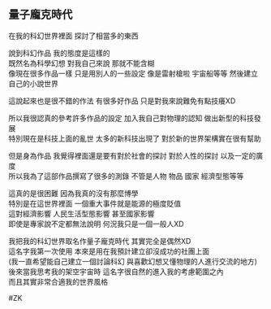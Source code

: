 ## 量子龐克時代

在我的科幻世界裡面 探討了相當多的東西  
  
說到科幻作品 我的態度是這樣的  
既然名為科學幻想 對我自己來說 那就不能含糊  
像現在很多作品一樣 只是用別人的一些設定 像是雷射槍啦 宇宙船等等 然後建立自己的小說世界  
  
這說起來也是很不錯的作法 有很多好作品 只是對我來說難免有點技癢XD  
  
所以我很認真的參考許多作品的設定 加入我自己對物理的認知 做出新型的科技發展  
特別現在是科技上面的亂世 太多的新科技出現了 對於新的世界架構實在很有幫助  
  
但是身為作品 我覺得裡面還是要有對於社會的探討 對於人性的探討 以及一定的廣度  
所以我為了這部作品撰寫了很多的測錄 不管是人物 物品 國家 經濟型態等等  
  
這真的是很困難 因為我真的沒有那麼博學  
特別是在這世界裡面 一個重大事件就是能源的極度貶值  
這對經濟影響 人民生活型態影響 甚至國家影響  
即使是專家說不定都無法說明 何況我只是一個一般人XD  
  
我把我的科幻世界取名作量子龐克時代 其實完全是偶然XD  
這名字我第一次使用 本來是用在我預計建立卻沒成功的社團上面  
(我一直希望能自己建立一個討論科幻 與喜歡幻想又懂物理的人進行交流的地方)  
後來當我思考我的架空宇宙時 這名字很自然的進入我的考慮範圍之內  
而且其實非常合適我的世界風格

#ZK 
